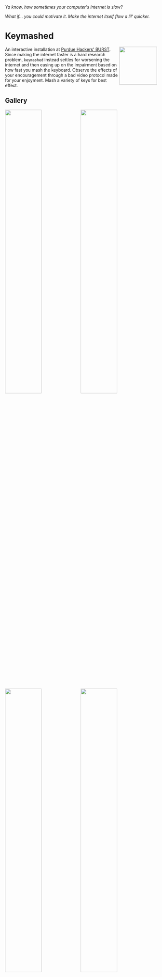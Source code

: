 _Ya know, how sometimes your computer's internet is slow?_

_What if... you could motivate it. Make the internet itself flow a lil' quicker._

# Keymashed

  <img align="right" src="https://github.com/user-attachments/assets/27412e69-7cbc-4a01-9383-3a5e2ed242dd" style="width:125px;">
  An interactive installation at <a href="https://burst.purduehackers.com/">Purdue Hackers' BURST</a>. Since making the internet faster is a hard research problem, <code>keymashed</code> instead settles for worsening the internet and then easing up on the impairment based on how fast you mash the keyboard. Observe the effects of your encouragement through a bad video protocol made for your enjoyment. Mash a variety of keys for best effect.

## Gallery

<p float="left">
  <img src="media/BURST 2024 SebMur-6-resized.jpg" width="49%" /> 
  <img src="media/BURST 2024 SebMur-19-resized.jpg" width="49%" />
  <img src="media/BURST 2024 SebMur-82-cropped.jpg" width="49%" />
  <img src="media/BURST 2024 SebMur-66-cropped.jpg" width="49%" />
</p>

https://github.com/user-attachments/assets/f13cbadf-bcb7-433d-a5de-5e4c0cf470ff

## The Exhibit

Keymashed as an exhibit consisted of:
- An IBM Model-M keyboard with exquisite mash-feel.
- An old square monitor.
- Two Dell Optiplexes (cheap desktop computers) that are connected to the monitor and webcam. They communicate with each other over the internet.

There are two effects at play:
- UDP packets are being dropped on the livestream playing computer at the network interface level. The more keys you mash, the less packets are lost. At the threshold, packet loss stops occurring.
- Frames are being encoded lossily on the livestream sender computer. The more keys you mash, the lower the lossy compression. At the threshold, the image becomes clear without any color banding.

The livestream is delayed by 30 seconds, since it's more interesting to see a bit into the past rather than just looking at your own back.

All of this combines to create the:

## ✨the keymashed experience✨:
_You walk up to the exhibit. There's a keyboard in front of you. The pedestal says, "Mash the keyboard". There are indistinct splotches of grey on the screen that may or may not be people standing around. As you start mashing, the image gains quality and smoothness. The edges of the screen glow a bright green to indicate you're close to the peak. The image resolves into a birds-eye view of the pedestal. In the screen, you see yourself starting to approach the exhibit._

The webcam is mounted on top of a wall along with an Optiplex with a wireless dongle. This is the sender computer. The receiver computer sits under the pedestal that holds the monitor.
<img src="media/BURST 2024 suspiciously-optiplex shaped box.jpg" />

## Technical Details (and repository map)

<TODO: This section is still under construction>

The repository consists of the following components:
- an eBPF filter written in C that drops packets with some probability that it reads from a shared map. This eBPF filter is installed onto the a network interface using the `tc` utility.
- a video codec which uses a JPEG-like scheme to lossily compress blocks of frames which are then reassembled and decompressed on the receiver. The quality of the JPEG encoding can vary per block.
- an RTP-like protocol for receiving packets over UDP.

### eBPF component

[eBPF](https://ebpf.io/) is a relatively recent feature in the Linux kernel which allows running sandboxed user-provided code in the kernel inside a virtual machine. It is used in [many kernel subsystems which deal with security, tracing and networking](https://docs.ebpf.io/linux/program-type/).

We create an eBPF filter in [bpf.c](bpf/bpf.c) which reads the drop probability from a file which user programs can write to and then decides whether to drop the current packet or not. This eBPF filter is installed at a network interface using the `tc` (traffic control) utility.

```c
struct {
  // declare that the bpf map will be of type array, mapping uint32_t to uint32_t and have a maximum of one entry.
  __uint(type, BPF_MAP_TYPE_ARRAY);
  __uint(key_size, sizeof(uint32_t)); 
  __uint(value_size, sizeof(uint32_t));
  __uint(max_entries, 1);
  // PIN_BY_NAME ensures that the map is pinned in /sys/fs/bpf
  __uint(pinning, LIBBPF_PIN_BY_NAME);
  // synchronize the `map_keymash` name with the userspace program
} map_mash __section(".maps");

__section("classifier")
int scream_bpf(struct __sk_buff *skb)
{
  uint32_t key = 0, *val = 0;

  val = map_lookup_elem(&map_mash, &key);
  if (val && get_prandom_u32() < *val) {
    return TC_ACT_SHOT; // Drop packet
  }
  return TC_ACT_OK; // Pass packet
}
```

The userspace code interacts with the eBPF filter using the `bpf_obj_get` and `bpf_map_update_elem` functions from `libbpf`.

### Real-time UDP streaming
I decided to re-invent the real-time protocol (RTP) from scratch, with a focus on reducing copies as much as possible. It makes heavy use of the `zerocopy` crate and const generics and supports `?Sized` types. The result is some rather complex Rust code that I'm quite happy with. Have a look at the [rtp module](rust-userspace/src/rtp.rs) if you're curious.

### Video Codec

The webcam transmits video in the `YUV422` format. The [`YUV`](https://en.wikipedia.org/wiki/YCbCr) format is an alternative to the more well-known `RGB` format; it encodes the luminance (`Y`), blue-difference chroma (`Cb`/`U`) and red-difference chroma (`Cr`/`V`).

![A group of pixels 2 tall and 4 wide.](media/YUV444.drawio.svg)

The `422` refers the [chroma subsamping](https://en.wikipedia.org/wiki/Chroma_subsampling), explained below.

> Chroma subsampling is the practice of encoding images by implementing less resolution for chroma information than for luma information, taking advantage of the human visual system's lower acuity for color differences than for luminance.

> -- Wikipedia

![](media/YUV422.drawio.svg)

After receiving the video from the webcam, the video sender further subsamples the colors into 4:2:0.

![](media/YUV420.drawio.svg)

The subsampled frame is then broken into _macroblocks_ of 16 x 16 pixels which contain six _blocks_ of 8 x 8 values: four for luminance, one for red-difference and one for blue-difference. (Note that a group of four pixels has six associated values).

![](media/Macroblock.drawio.svg)

The macroblock.

![](media/MacroblockExpanded.drawio.svg)

The macroblock, decomposed into its six constituent blocks.

Each block is converted to a frequency-domain representation using the [DCT transform](https://en.wikipedia.org/wiki/JPEG#Discrete_cosine_transform). The DCT transformed output makes the high-frequency and low-frequency components of the block more apparent.

After the transformation, the values are divided element-wise by the _quantization matrix_, which is specially chosen to minimize perceptual quality loss. The quantization matrix can be scaled to increase/decrease image quality - this is the main knob that we use tune the lossy compression. Note how the lower-left elements of the quantization matrix are larger than the ones on the top-right; this prioritizes the lower-frequency components.

<p float="left">
  <img src="media/dct/original_8x8_block.svg" width="49%" /> 
  <img src="media/dct/dct_of_block.svg" width="49%" />
  <img src="media/dct/quantization_matrix.svg" width="49%" />
  <img src="media/dct/quantized_dct_block.svg" width="49%" />
  <img src="media/dct/reconstructed_block.svg" width="49%" />
</p>

Finally, the quantized block is run-length encoded in a zig-zag pattern. This causes zero values to end up at the end, which makes our naive encoding quite efficient on its own.

![](media/Zigzag.drawio.svg)

You can observe the final outcome of this effect as a video:

https://github.com/user-attachments/assets/489e3978-6acb-4a16-af49-40a0fb24831a

The upper-left quadrant is the original video; the upper-left is the DCT blocks in the YUV color space (values close to zero in YUV look like an intense green).
The bottom-left is the quantized then dequentized DCT blocks (note how the high-frequency components get zeroed out); the bottom-right is the reconstructed video.

The quality correlates with how fast you're mashing the keyboard. The background's intensity is a visual indicator for this. _You may need to increase the volume on your device to hear keymashing._

Encoded macroblocks are inserted into a packet with the following metadata and then sent over the network.

```
|---------------|
|  Frame no.    |
|---------------|
| Block 1       |
| x, y, quality |
| RLE data      |
|---------------|
| Block 2       |
| x, y, quality |
| RLE data      |
|---------------|
|      ...      |
```

### User-level application
The application itself uses `SDL2` for handling key input and rendering the video.

## Project Evolution

"what if you could scream at your computer to make it run faster?" was the original question I asked. We (@kartva and @9p4) wrote `run-louder`/`screamd` (we went through many names) which would spawn a child process, say Google Chrome, and intercept all syscalls made by it using `ptrace` (the same syscall that `gdb` uses). After intercepting a syscall, the parent would sleep for some time (proportional to scream intensity) before resuming the child.

We demoed it and have a shaky video of:
- trying to open Chrome but it's stuck loading
- coming up to the laptop and yelling at it
- Chrome immediately loads

As an extension to this idea, I started working on affecting the network as well by dropping packets. At this point, I decided to present `run-louder`/`screamd` at BURST, which necessitated changing screaming to key-mashing (out of respect for the art gallery setting). Additionally, while `ping` works fine as a method of demoing packet loss, I wanted something more visual and thus ended up writing the video codec.

# About the author / hire me!
_I'm looking for Summer 2025 internships._ Read more about my work at [my Github profile](https://github.com/kartva/).

# Credits

@9p4 helped a lot with initial ideation and prototyping.
Poster design by Rebecca Pine and pixel art by Jadden Picardal.
Most photos by Sebastian Murariu.
